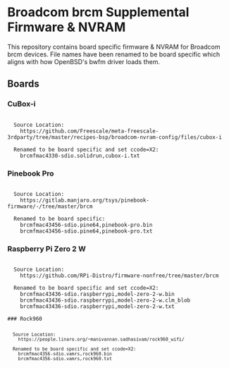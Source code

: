 <!--
title: Broadcom brcm Supplemental Firmware & NVRAM
description: Board specific brcm firmware & NVRAM not found in linux-firmware repo
layout: Doc
-->
# Broadcom brcm Supplemental Firmware & NVRAM

This repository contains board specific firmware & NVRAM for Broadcom brcm devices. File names have been renamed to be board specific which aligns with how OpenBSD's bwfm driver loads them.

## Boards

### CuBox-i
<pre><code>
  Source Location:
    https://github.com/Freescale/meta-freescale-3rdparty/tree/master/recipes-bsp/broadcom-nvram-config/files/cubox-i

  Renamed to be board specific and set ccode=X2:
    brcmfmac4330-sdio.solidrun,cubox-i.txt
</code></pre>

### Pinebook Pro
<pre><code>
  Source Location:
    https://gitlab.manjaro.org/tsys/pinebook-firmware/-/tree/master/brcm

  Renamed to be board specific:
    brcmfmac43456-sdio.pine64,pinebook-pro.bin
    brcmfmac43456-sdio.pine64,pinebook-pro.txt
</code></pre>

### Raspberry Pi Zero 2 W
<pre><code>
  Source Location:
    https://github.com/RPi-Distro/firmware-nonfree/tree/master/brcm

  Renamed to be board specific and set ccode=X2:
    brcmfmac43436-sdio.raspberrypi,model-zero-2-w.bin
    brcmfmac43436-sdio.raspberrypi,model-zero-2-w.clm_blob
    brcmfmac43436-sdio.raspberrypi,model-zero-2-w.txt

### Rock960
<pre><code>
  Source Location:
    https://people.linaro.org/~manivannan.sadhasivam/rock960_wifi/

  Renamed to be board specific and set ccode=X2:
    brcmfmac4356-sdio.vamrs,rock960.bin
    brcmfmac4356-sdio.vamrs,rock960.txt
